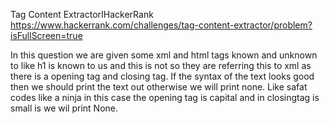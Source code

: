 Tag Content ExtractorIHackerRank
https://www.hackerrank.com/challenges/tag-content-extractor/problem?isFullScreen=true

In this question we are given some xml and
html tags known and unknown to like h1 is known to us and this <Amee> is not 
so they are referring this to xml as there is a opening tag and closing tag.
If the syntax of the text looks good then we should print the text out otherwise we will print none.
Like  <Amee>  safat codes like a ninja  </amee>  in this case the opening tag <Amee> is capital and in closingtag </amee> is small is we wil print None.
